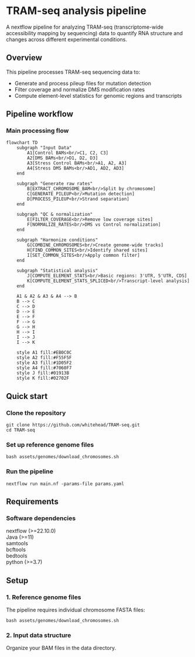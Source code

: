 # TRAM-seq analysis pipeline

A nextflow pipeline for analyzing TRAM-seq (transcriptome-wide accessibility mapping by sequencing) data to quantify RNA structure and changes across different experimental conditions.

## Overview

This pipeline processes TRAM-seq sequencing data to:
- Generate and process pileup files for mutation detection
- Filter coverage and normalize DMS modification rates
- Compute element-level statistics for genomic regions and transcripts

## Pipeline workflow

### Main processing flow

```mermaid
flowchart TD
    subgraph "Input Data"
        A1[Control BAMs<br/>C1, C2, C3]
        A2[DMS BAMs<br/>D1, D2, D3]
        A3[Stress Control BAMs<br/>A1, A2, A3]
        A4[Stress DMS BAMs<br/>AD1, AD2, AD3]
    end
    
    subgraph "Generate raw rates"
        B[EXTRACT_CHROMOSOME_BAM<br/>Split by chromosome]
        C[GENERATE_PILEUP<br/>Mutation detection]
        D[PROCESS_PILEUP<br/>Strand separation]
    end
    
    subgraph "QC & normalization"
        E[FILTER_COVERAGE<br/>Remove low coverage sites]
        F[NORMALIZE_RATES<br/>DMS vs Control normalization]
    end
    
    subgraph "Harmonize conditions"
        G[COMBINE_CHROMOSOMES<br/>Create genome-wide tracks]
        H[FIND_COMMON_SITES<br/>Identify shared sites]
        I[SET_COMMON_SITES<br/>Apply common filter]
    end
    
    subgraph "Statistical analysis"
        J[COMPUTE_ELEMENT_STATS<br/>Basic regions: 3'UTR, 5'UTR, CDS]
        K[COMPUTE_ELEMENT_STATS_SPLICED<br/>Transcript-level analysis]
    end
    
    A1 & A2 & A3 & A4 --> B
    B --> C
    C --> D
    D --> E
    E --> F
    F --> G
    G --> H
    H --> I
    I --> J
    I --> K
    
    style A1 fill:#EB0C0C
    style A2 fill:#F55F5F
    style A3 fill:#1D05F2
    style A4 fill:#7060F7
    style J fill:#01913B
    style K fill:#02702F
```

## Quick start
### Clone the repository
```
git clone https://github.com/whitehead/TRAM-seq.git
cd TRAM-seq
```

### Set up reference genome files
```
bash assets/genomes/download_chromosomes.sh
```

### Run the pipeline
```
nextflow run main.nf -params-file params.yaml
```

## Requirements
### Software dependencies

nextflow (>=22.10.0)\
Java (>=11)\
samtools\
bcftools\
bedtools\
python (>=3.7)

## Setup

### 1. Reference genome files

The pipeline requires individual chromosome FASTA files:
```
bash assets/genomes/download_chromosomes.sh
```

### 2. Input data structure

Organize your BAM files in the data directory.

